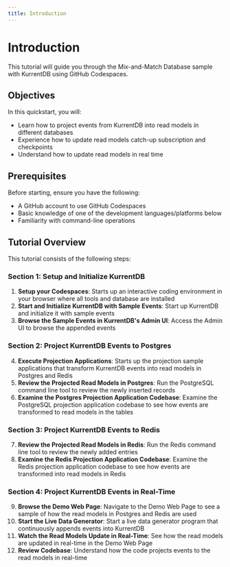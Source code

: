 ```yaml
---
title: Introduction
---
```


# Introduction

This tutorial will guide you through the Mix-and-Match Database sample with KurrentDB using GitHub Codespaces.

## Objectives

In this quickstart, you will:

- Learn how to project events from KurrentDB into read models in different databases
- Experience how to update read models catch-up subscription and checkpoints
- Understand how to update read models in real time

## Prerequisites

Before starting, ensure you have the following:

- A GitHub account to use GitHub Codespaces
- Basic knowledge of one of the development languages/platforms below
- Familiarity with command-line operations

## Tutorial Overview

This tutorial consists of the following steps:

### Section 1: Setup and Initialize KurrentDB
1. **Setup your Codespaces**: Starts up an interactive coding environment in your browser where all tools and database are installed
2. **Start and Initialize KurrentDB with Sample Events**: Start up KurrentDB and initialize it with sample events
3. **Browse the Sample Events in KurrentDB's Admin UI**: Access the Admin UI to browse the appended events
### Section 2: Project KurrentDB Events to Postgres 
4. **Execute Projection Applications**: Starts up the projection sample applications that transform KurrentDB events into read models in Postgres and Redis
5. **Review the Projected Read Models in Postgres**: Run the PostgreSQL command line tool to review the newly inserted records
6. **Examine the Postgres Projection Application Codebase**: Examine the PostgreSQL projection application codebase to see how events are transformed to read models in the tables
### Section 3: Project KurrentDB Events to Redis 
7. **Review the Projected Read Models in Redis**: Run the Redis command line tool to review the newly added entries
8. **Examine the Redis Projection Application Codebase**: Examine the Redis projection application codebase to see how events are transformed into read models in Redis
### Section 4: Project KurrentDB Events in Real-Time
9. **Browse the Demo Web Page**: Navigate to the Demo Web Page to see a sample of how the read models in Postgres and Redis are used
10. **Start the Live Data Generator**: Start a live data generator program that continuously appends events into KurrentDB
11. **Watch the Read Models Update in Real-Time**: See how the read models are updated in real-time in the Demo Web Page
12. **Review Codebase**: Understand how the code projects events to the read models in real-time
